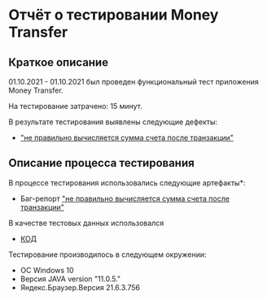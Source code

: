 # Отчёт о тестировании Money Transfer

## Краткое описание

01.10.2021 - 01.10.2021 был проведен функциональный тест приложения Money Transfer.

На тестирование затрачено: 15 минут.

В результате тестирования выявлены следующие дефекты:
* [ "не правильно вычисляется сумма счета после транзакции" ](https://github.com/UBCh/transfer/issues/1)

## Описание процесса тестирования

В процессе тестирования использовались следующие артефакты*:
* Баг-репорт
  [ "не правильно вычисляется сумма счета после транзакции"](https://github.com/UBCh/transfer/issues/1)


В качестве тестовых данных использовалcя 
* [ КОД ](https://raw.githubusercontent.com/UBCh/transfer/master/src/main.java)


Тестирование производилось в следующем окружении:
* OC Windows 10
* Версия JAVA version "11.0.5."
* Яндекс.Браузер.Версия 21.6.3.756 